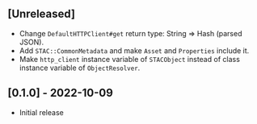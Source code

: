 ## [Unreleased]

- Change `DefaultHTTPClient#get` return type: String => Hash (parsed JSON).
- Add `STAC::CommonMetadata` and make `Asset` and `Properties` include it.
- Make `http_client` instance variable of `STACObject` instead of class instance variable of `ObjectResolver`.

## [0.1.0] - 2022-10-09

- Initial release
